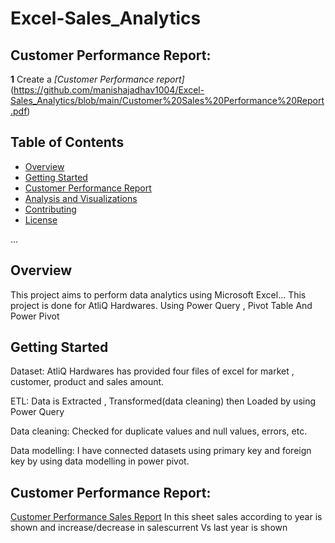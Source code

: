 # Excel-Sales_Analytics



## Customer Performance Report:

**1** Create a _[Customer Performance report]_(https://github.com/manishajadhav1004/Excel-Sales_Analytics/blob/main/Customer%20Sales%20Performance%20Report.pdf)

## Table of Contents

- [Overview](#overview)
- [Getting Started](#getting-started)
- [Customer Performance Report](#Customer-Performance-Report)
- [Analysis and Visualizations](#analysis-and-visualizations)
- [Contributing](#contributing)
- [License](#license)

...

## Overview

This project aims to perform data analytics using Microsoft Excel...
This project is done for AtliQ Hardwares. Using Power Query , Pivot Table And Power Pivot


## Getting Started

Dataset: AtliQ Hardwares has provided four files of excel for market , customer, product and sales amount. 

ETL: Data is Extracted , Transformed(data cleaning) then Loaded by using Power Query

Data cleaning: Checked for duplicate values and null values, errors, etc.

Data modelling: I have connected datasets using primary key and foreign key by using data modelling in power pivot.

## Customer Performance Report:

[Customer Performance Sales Report](https://github.com/manishajadhav1004/Excel-Sales_Analytics/blob/main/Customer%20Sales%20Performance%20Report.pdf)
In this sheet sales according to year is shown and increase/decrease in salescurrent Vs last year is shown 






